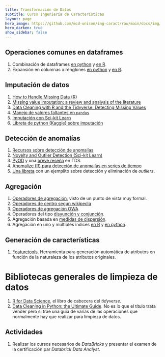 ```yaml
---
title: Transformación de Datos 
subtitle: Curso Ingeniería de Características
layout: page
hero_image: https://github.com/mcd-unison/ing-caract/raw/main/docs/img/transform-banner.jpg
hero_darken: true
show_sidebar: false
---
```


## Operaciones comunes en dataframes

1. Combinación de dataframes [en python](https://pandas.pydata.org/docs/getting_started/intro_tutorials/08_combine_dataframes.html) y [en R](https://dplyr.tidyverse.org/articles/two-table.html). 
2. Expansión en columnas o renglones [en python](https://pandas.pydata.org/docs/user_guide/reshaping.html) y [en R](https://tidyr.tidyverse.org/articles/pivot.html).


## Imputación de datos

1. [How to Handle Missing Data (R)](https://towardsdatascience.com/how-to-handle-missing-data-8646b18db0d4)
2. [Missing value imputation: a review and analysis of the literature](https://github.com/mcd-unison/ing-caract/raw/main/slides/imputation-review.pdf)
3. [Data Cleaning with R and the Tidyverse: Detecting Missing Values](https://towardsdatascience.com/data-cleaning-with-r-and-the-tidyverse-detecting-missing-values-ea23c519bc62)
4. [Manejo de valores faltantes en `pandas`](https://pandas.pydata.org/docs/user_guide/missing_data.html)
5. [Imputación con Sci-kit Learn](https://scikit-learn.org/stable/modules/impute.html)
6. [Libreta de python (Kaggle) sobre imputación](https://www.kaggle.com/parulpandey/a-guide-to-handling-missing-values-in-python)

## Detección de anomalías

1. [Recursos sobre detección de anomalías](https://github.com/yzhao062/anomaly-detection-resources)
2. [Novelty and Outlier Detection (Sci-kit Learn)](https://scikit-learn.org/stable/modules/outlier_detection.html)
3. [PyOD](https://pyod.readthedocs.io/en/latest/) y una [breve reseña](https://towardsdatascience.com/pyod-a-unified-python-library-for-anomaly-detection-3608ec1fe321) en TDS.
4. [Anomalize (R) para detección de anomalías en series de tiempo](https://cran.r-project.org/web/packages/anomalize/vignettes/anomalize_quick_start_guide.html)
5. [Una libreta](https://colab.research.google.com/github/mcd-unison/ing-caract/blob/main/ejemplos/anomalias/taller_solar.ipynb) con un ejemplito sobre detección y eliminación de *outliers*.


## Agregación

1. [Operadores de agregación](https://www.researchgate.net/profile/Magda-Komornikova/publication/285874074_Aggregation_operators_Properties_classes_and_construction_methods_Aggregation_operators_New_trends_and_applications/links/57832d7f08ae69ab88286d25/Aggregation-operators-Properties-classes-and-construction-methods-Aggregation-operators-New-trends-and-applications.pdf?_sg%5B0%5D=CnLFj_rNk1q8U3VLYbtDK1L94kNI1XBzFgrPK5vsO3b2vZYql03JSzRXon5rRZ2xnPUTo8w9lF96BTbSRhU3yA.B-4ecmBWT8oVAK6Y99nPSRyycwpAtU-ptO-jIj79Pod3oNsiVVnihUGgRhY1sEszKha86uC5gaq7tEr11gqjHw&_sg%5B1%5D=hKHosvszXiBud6dou0kAvJvHqDZ36T5UN6OYxiv6Cum8NMoqA4cdFvPPKezZbEy5viaF6O1nHHpBx5UW9Q2sQOlWZ_1mDC5COCf57riDQhhD.B-4ecmBWT8oVAK6Y99nPSRyycwpAtU-ptO-jIj79Pod3oNsiVVnihUGgRhY1sEszKha86uC5gaq7tEr11gqjHw&_iepl=), visto de un punto de vista muy formal. 
2. [Operadores de centro segun wikipedia](https://en.wikipedia.org/wiki/Average)
3. [Operadores de agregación OWA](https://www.researchgate.net/publication/228553904_OWA_Operators_in_Decision_Making).
4. Operadores del tipo [disyunción y conjunción](https://en.wikipedia.org/wiki/T-norm).
5. Agregación basada en [medidas de dispersión](https://en.wikipedia.org/wiki/Statistical_dispersion). 
6. Agregación en uno y múltiples indices [en R](https://dplyr.tidyverse.org/articles/grouping.html) y [en python](https://pandas.pydata.org/docs/getting_started/intro_tutorials/06_calculate_statistics.html).


## Generación de características

1. [Featuretools](https://www.featuretools.com). Herramienta para generación automática de atributos en función de la naturaleza de los atributos originales.

# Bibliotecas generales de limpieza de datos

1. [R for Data Science](https://r4ds.had.co.nz), el libro de cabecera del *tidyverse*.
2. [Data Cleaning in Python: the Ultimate Guide](https://towardsdatascience.com/data-cleaning-in-python-the-ultimate-guide-2020-c63b88bf0a0d). No es lo que el título trata vender pero si trae una guía de varias de las operaciones que normalmente hay que realizar para limpieza de datos.

## Actividades

1. Realizar los cursos necesarios de *DataBricks* y presentar el examen de la certificación par *Databrick Data Analyst*.

